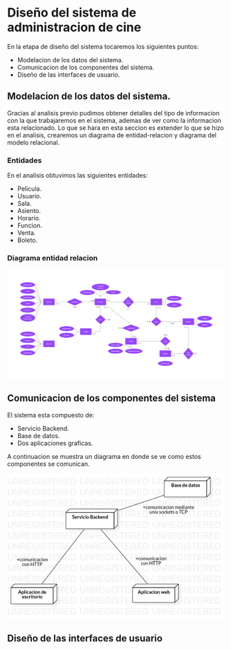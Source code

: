 # Diseño del sistema de administracion de cine

En la etapa de diseño del sistema tocaremos los siguientes puntos:

- Modelacion de los datos del sistema.
- Comunicacion de los componentes del sistema.
- Diseño de las interfaces de usuario.

## Modelacion de los datos del sistema.

Gracias al analisis previo pudimos obtener detalles del tipo de informacion con la que trabajaremos en el sistema, ademas de ver como la informacion esta relacionado. Lo que se hara en esta seccion es extender lo que se hizo en el analisis, crearemos un diagrama de entidad-relacion y diagrama del modelo relacional.

### Entidades

En el analisis obtuvimos las siguientes entidades:

- Pelicula.
- Usuario.
- Sala.
- Asiento.
- Horario.
- Funcion.
- Venta.
- Boleto.

### Diagrama entidad relacion

![](../imagenes/diagrama-entidad-relacion.png)

## Comunicacion de los componentes del sistema

El sistema esta compuesto de:

- Servicio Backend.
- Base de datos.
- Dos aplicaciones graficas.

A continuacion se muestra un diagrama en donde se ve como estos componentes se comunican.

![](../imagenes/diagrama-de-despliegue.jpg)

## Diseño de las interfaces de usuario
